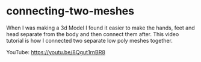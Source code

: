 # connecting-two-meshes
When I was making a 3d Model I found it easier to make the hands, feet and head separate from the body and then connect them after. This video tutorial is how I connected two separate low poly meshes together.

YouTube:  https://youtu.be/8Qgut1rnBR8
